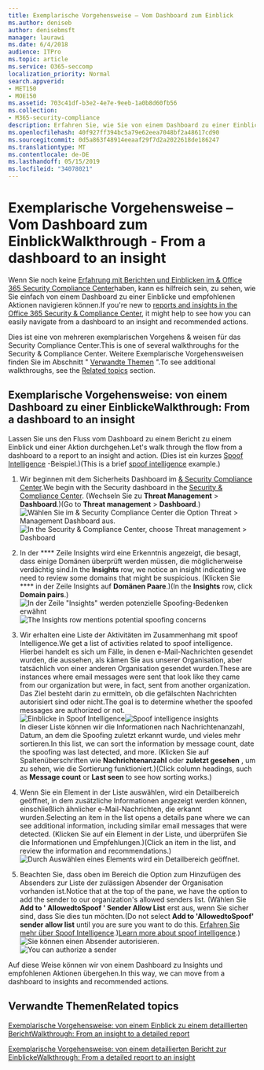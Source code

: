 ```yaml
---
title: Exemplarische Vorgehensweise – Vom Dashboard zum Einblick
ms.author: deniseb
author: denisebmsft
manager: laurawi
ms.date: 6/4/2018
audience: ITPro
ms.topic: article
ms.service: O365-seccomp
localization_priority: Normal
search.appverid:
- MET150
- MOE150
ms.assetid: 703c41df-b3e2-4e7e-9eeb-1a0b8d60fb56
ms.collection:
- M365-security-compliance
description: Erfahren Sie, wie Sie von einem Dashboard zu einer Einblicke mit empfohlenen Aktionen im &amp; Security Compliance Center wechseln können.
ms.openlocfilehash: 40f927ff394bc5a79e62eea7048bf2a48617cd90
ms.sourcegitcommit: 0d5a863f48914eeaaf29f7d2a2022618de186247
ms.translationtype: MT
ms.contentlocale: de-DE
ms.lasthandoff: 05/15/2019
ms.locfileid: "34078021"
---
```

# <a name="walkthrough---from-a-dashboard-to-an-insight"></a><span data-ttu-id="2ae86-103">Exemplarische Vorgehensweise – Vom Dashboard zum Einblick</span><span class="sxs-lookup"><span data-stu-id="2ae86-103">Walkthrough - From a dashboard to an insight</span></span>

<span data-ttu-id="2ae86-104">Wenn Sie noch keine [Erfahrung mit Berichten und Einblicken im &amp; Office 365 Security Compliance Center](reports-and-insights-in-security-and-compliance.md)haben, kann es hilfreich sein, zu sehen, wie Sie einfach von einem Dashboard zu einer Einblicke und empfohlenen Aktionen navigieren können.</span><span class="sxs-lookup"><span data-stu-id="2ae86-104">If you're new to [reports and insights in the Office 365 Security &amp; Compliance Center](reports-and-insights-in-security-and-compliance.md), it might help to see how you can easily navigate from a dashboard to an insight and recommended actions.</span></span> 
  
<span data-ttu-id="2ae86-105">Dies ist eine von mehreren exemplarischen Vorgehens &amp; weisen für das Security Compliance Center.</span><span class="sxs-lookup"><span data-stu-id="2ae86-105">This is one of several walkthroughs for the Security &amp; Compliance Center.</span></span> <span data-ttu-id="2ae86-106">Weitere Exemplarische Vorgehensweisen finden Sie im Abschnitt " [Verwandte Themen](#related-topics) ".</span><span class="sxs-lookup"><span data-stu-id="2ae86-106">To see additional walkthroughs, see the [Related topics](#related-topics) section.</span></span> 
  
## <a name="walkthrough-from-a-dashboard-to-an-insight"></a><span data-ttu-id="2ae86-107">Exemplarische Vorgehensweise: von einem Dashboard zu einer Einblicke</span><span class="sxs-lookup"><span data-stu-id="2ae86-107">Walkthrough: From a dashboard to an insight</span></span>

<span data-ttu-id="2ae86-108">Lassen Sie uns den Fluss vom Dashboard zu einem Bericht zu einem Einblick und einer Aktion durchgehen.</span><span class="sxs-lookup"><span data-stu-id="2ae86-108">Let's walk through the flow from a dashboard to a report to an insight and action.</span></span> <span data-ttu-id="2ae86-109">(Dies ist ein kurzes [Spoof Intelligence](learn-about-spoof-intelligence.md) -Beispiel.)</span><span class="sxs-lookup"><span data-stu-id="2ae86-109">(This is a brief [spoof intelligence](learn-about-spoof-intelligence.md) example.)</span></span> 
  
1. <span data-ttu-id="2ae86-110">Wir beginnen mit dem Sicherheits Dashboard im [ &amp; Security Compliance Center](https://protection.office.com).</span><span class="sxs-lookup"><span data-stu-id="2ae86-110">We begin with the Security dashboard in the [Security &amp; Compliance Center](https://protection.office.com).</span></span> <span data-ttu-id="2ae86-111">(Wechseln Sie zu **Threat Management** \> **Dashboard**.)</span><span class="sxs-lookup"><span data-stu-id="2ae86-111">(Go to **Threat management** \> **Dashboard**.)</span></span><br><span data-ttu-id="2ae86-112">![Wählen Sie im &amp; Security Compliance Center die Option Threat \> Management Dashboard aus.](media/05a38660-eb13-4960-a266-11809c453d95.png)</span><span class="sxs-lookup"><span data-stu-id="2ae86-112">![In the Security &amp; Compliance Center, choose Threat management \> Dashboard](media/05a38660-eb13-4960-a266-11809c453d95.png)</span></span><br>
  
2. <span data-ttu-id="2ae86-113">In der \*\*\*\* Zeile Insights wird eine Erkenntnis angezeigt, die besagt, dass einige Domänen überprüft werden müssen, die möglicherweise verdächtig sind.</span><span class="sxs-lookup"><span data-stu-id="2ae86-113">In the **Insights** row, we notice an insight indicating we need to review some domains that might be suspicious.</span></span> <span data-ttu-id="2ae86-114">(Klicken Sie \*\*\*\* in der Zeile Insights auf **Domänen Paare**.)</span><span class="sxs-lookup"><span data-stu-id="2ae86-114">(In the **Insights** row, click **Domain pairs**.)</span></span><br><span data-ttu-id="2ae86-115">![In der Zeile "Insights" werden potenzielle Spoofing-Bedenken erwähnt](media/dd1d0cb3-3201-45d7-b41d-18a0944fe85d.png)</span><span class="sxs-lookup"><span data-stu-id="2ae86-115">![The Insights row mentions potential spoofing concerns](media/dd1d0cb3-3201-45d7-b41d-18a0944fe85d.png)</span></span><br>
  
3. <span data-ttu-id="2ae86-116">Wir erhalten eine Liste der Aktivitäten im Zusammenhang mit spoof Intelligence.</span><span class="sxs-lookup"><span data-stu-id="2ae86-116">We get a list of activities related to spoof intelligence.</span></span> <span data-ttu-id="2ae86-117">Hierbei handelt es sich um Fälle, in denen e-Mail-Nachrichten gesendet wurden, die aussehen, als kämen Sie aus unserer Organisation, aber tatsächlich von einer anderen Organisation gesendet wurden.</span><span class="sxs-lookup"><span data-stu-id="2ae86-117">These are instances where email messages were sent that look like they came from our organization but were, in fact, sent from another organization.</span></span> <span data-ttu-id="2ae86-118">Das Ziel besteht darin zu ermitteln, ob die gefälschten Nachrichten autorisiert sind oder nicht.</span><span class="sxs-lookup"><span data-stu-id="2ae86-118">The goal is to determine whether the spoofed messages are authorized or not.</span></span><br><span data-ttu-id="2ae86-119">![Einblicke in Spoof Intelligence](media/a2e2b4fd-0c1e-499f-8401-cf3089da82fa.png)</span><span class="sxs-lookup"><span data-stu-id="2ae86-119">![Spoof intelligence insights](media/a2e2b4fd-0c1e-499f-8401-cf3089da82fa.png)</span></span><br><span data-ttu-id="2ae86-120">In dieser Liste können wir die Informationen nach Nachrichtenanzahl, Datum, an dem die Spoofing zuletzt erkannt wurde, und vieles mehr sortieren.</span><span class="sxs-lookup"><span data-stu-id="2ae86-120">In this list, we can sort the information by message count, date the spoofing was last detected, and more.</span></span> <span data-ttu-id="2ae86-121">(Klicken Sie auf Spaltenüberschriften wie **Nachrichtenanzahl** oder **zuletzt gesehen** , um zu sehen, wie die Sortierung funktioniert.)</span><span class="sxs-lookup"><span data-stu-id="2ae86-121">(Click column headings, such as **Message count** or **Last seen** to see how sorting works.)</span></span> 
    
4. <span data-ttu-id="2ae86-122">Wenn Sie ein Element in der Liste auswählen, wird ein Detailbereich geöffnet, in dem zusätzliche Informationen angezeigt werden können, einschließlich ähnlicher e-Mail-Nachrichten, die erkannt wurden.</span><span class="sxs-lookup"><span data-stu-id="2ae86-122">Selecting an item in the list opens a details pane where we can see additional information, including similar email messages that were detected.</span></span> <span data-ttu-id="2ae86-123">(Klicken Sie auf ein Element in der Liste, und überprüfen Sie die Informationen und Empfehlungen.)</span><span class="sxs-lookup"><span data-stu-id="2ae86-123">(Click an item in the list, and review the information and recommendations.)</span></span><br>![Durch Auswählen eines Elements wird ein Detailbereich geöffnet.](media/7ad1faa5-6ca2-474e-a609-eb275e0a8e59.png)<br>
  
5. <span data-ttu-id="2ae86-125">Beachten Sie, dass oben im Bereich die Option zum Hinzufügen des Absenders zur Liste der zulässigen Absender der Organisation vorhanden ist.</span><span class="sxs-lookup"><span data-stu-id="2ae86-125">Notice that at the top of the pane, we have the option to add the sender to our organization's allowed senders list.</span></span> <span data-ttu-id="2ae86-126">(Wählen Sie **Add to ' AllowedtoSpoof ' Sender Allow List** erst aus, wenn Sie sicher sind, dass Sie dies tun möchten.</span><span class="sxs-lookup"><span data-stu-id="2ae86-126">(Do not select **Add to 'AllowedtoSpoof' sender allow list** until you are sure you want to do this.</span></span> <span data-ttu-id="2ae86-127">[Erfahren Sie mehr über Spoof Intelligence](learn-about-spoof-intelligence.md).)</span><span class="sxs-lookup"><span data-stu-id="2ae86-127">[Learn more about spoof intelligence](learn-about-spoof-intelligence.md).)</span></span><br><span data-ttu-id="2ae86-128">![Sie können einen Absender autorisieren.](media/caf0c20a-6047-486d-8060-5a229a3de49f.png)</span><span class="sxs-lookup"><span data-stu-id="2ae86-128">![You can authorize a sender](media/caf0c20a-6047-486d-8060-5a229a3de49f.png)</span></span>
  
<span data-ttu-id="2ae86-129">Auf diese Weise können wir von einem Dashboard zu Insights und empfohlenen Aktionen übergehen.</span><span class="sxs-lookup"><span data-stu-id="2ae86-129">In this way, we can move from a dashboard to insights and recommended actions.</span></span>
  
## <a name="related-topics"></a><span data-ttu-id="2ae86-130">Verwandte Themen</span><span class="sxs-lookup"><span data-stu-id="2ae86-130">Related topics</span></span>

[<span data-ttu-id="2ae86-131">Exemplarische Vorgehensweise: von einem Einblick zu einem detaillierten Bericht</span><span class="sxs-lookup"><span data-stu-id="2ae86-131">Walkthrough: From an insight to a detailed report</span></span>](from-an-insight-to-a-detailed-report.md)
  
[<span data-ttu-id="2ae86-132">Exemplarische Vorgehensweise: von einem detaillierten Bericht zur Einblicke</span><span class="sxs-lookup"><span data-stu-id="2ae86-132">Walkthrough: From a detailed report to an insight</span></span>](from-a-detailed-report-to-an-insight.md)
  

